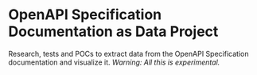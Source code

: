# OpenAPI Specification Documentation as Data Project

Research, tests and POCs to extract data from the OpenAPI Specification documentation and visualize it.
_Warning: All this is experimental._